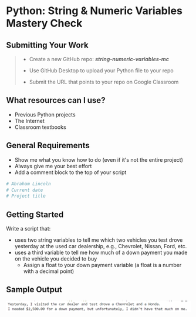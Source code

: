 
# Python: String & Numeric Variables Mastery Check

## Submitting Your Work

> - Create a new GitHub repo: ***string-numeric-variables-mc***
>
> - Use GitHub Desktop to upload your Python file to your repo
>
> - Submit the URL that points to your repo on Google Classroom

## What resources can I use?

- Previous Python projects
- The Internet
- Classroom textbooks

## General Requirements

- Show me what you know how to do (even if it's not the entire project)
- Always give me your best effort
- Add a comment block to the top of your script   

```python
# Abraham Lincoln
# Current date
# Project title
```

## Getting Started

Write a script that:

- uses two string variables to tell me which two vehicles you test drove yesterday at the used car dealership, e.g., Chevrolet, Nissan, Ford, etc.
- uses a third variable to tell me how much of a down payment you made on the vehicle you decided to buy
    - Assign a float to your down payment variable (a float is a number with a decimal point)
 
## Sample Output
![Sample output](sample-output.png)


